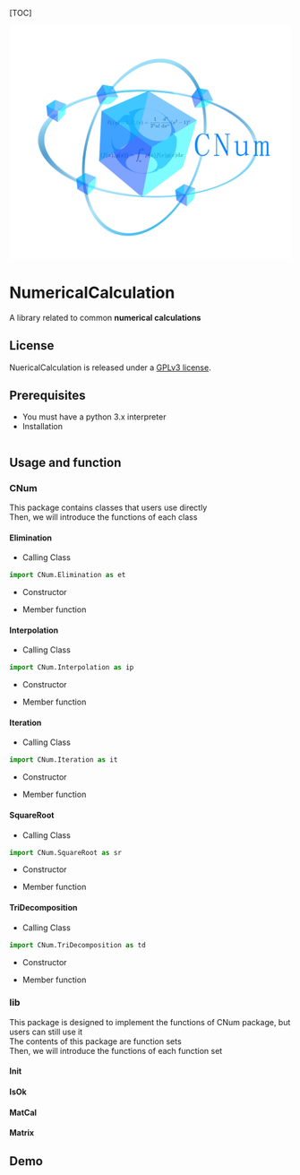 [TOC]

![CNum](/branding/logo/primary/CNumlogo.jpg)
# **NumericalCalculation**

  A library related to common **numerical calculations**  

## License
NuericalCalculation is released under a  [GPLv3 license](https://github.com/Wang-sx0103/NumericalCalculation/blob/main/LICENSE). 

## Prerequisites
- You must have a python 3.x interpreter
- Installation
```shell

```
## Usage and function
### CNum
This package contains classes that users use directly  
Then, we will introduce the functions of each class  

#### Elimination
- Calling Class
```python
import CNum.Elimination as et
```
- Constructor

- Member function

#### Interpolation
- Calling Class
```python
import CNum.Interpolation as ip
```
- Constructor

- Member function
#### Iteration
- Calling Class
```python
import CNum.Iteration as it
```
- Constructor

- Member function
#### SquareRoot
- Calling Class
```python
import CNum.SquareRoot as sr
```
- Constructor

- Member function


#### TriDecomposition
- Calling Class
```python
import CNum.TriDecomposition as td
```
- Constructor

- Member function

### lib
This package is designed to implement the functions of CNum package, but users can still use it  
The contents of this package are function sets  
Then, we will introduce the functions of each function set   

#### Init

#### IsOk

#### MatCal

#### Matrix

## Demo
